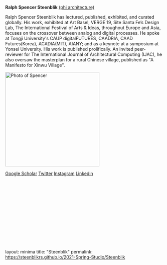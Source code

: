 **Ralph Spencer Steenblik** [(phi architecture)](https://phi.archi)

Ralph Spencer Steenblik has lectured, published, exhibited, and curated globally. His work, exhibited at Art Basel, VERGE 19, Site Santa Fe’s Design Lab, The International Festival of Arts & Ideas, throughout Europe and Asia, focuses on the crossover between analog and digital processes. He spoke at Tongji University's CAUP digitalFUTURES, CAADRIA, CAAD Futures(Korea), ACADIA(MIT), AIANY; and as a keynote at a symposium at Yonsei University. His work is published prolifically. An invited peer-reviewer for The International Journal of Architectural Computing (IJAC), he also oversaw the masterplan for a rural Chinese village, published as "A Manifesto for Xinwu Village".


<a href="https://phi.archi"><img alt="Photo of Spencer" src="https://raw.githubusercontent.com/steenblikrs/2021-Spring-Studio/gh-pages/Steenblik/Steenblik.gif" width="300"></a>


[Google Scholar](https://scholar.google.com/citations?user=a2dmZpQAAAAJ&hl=en)  [Twitter](https://twitter.com/steenblikrs) [Instagram](www.instagram.com/steenblikrs) [Linkedin](https://www.linkedin.com/in/steenblikrs)


<br/><br/><br/>



<br/><br/><br/><br/><br/><br/><br/><br/><br/>
layout: minima
title: "Steenblik"
permalink: https://steenblikrs.github.io/2021-Spring-Studio/Steenblik
